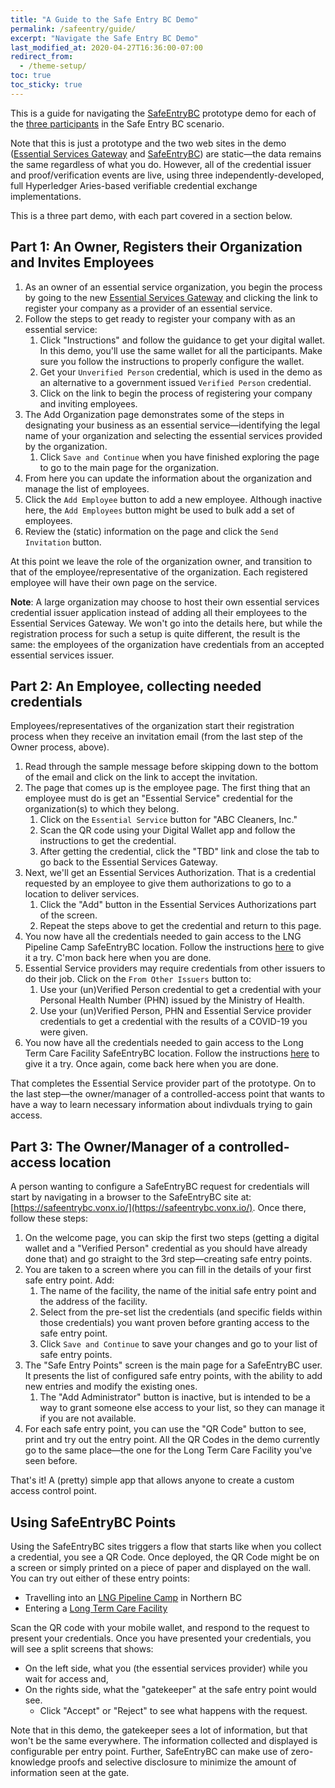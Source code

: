 ```yaml
---
title: "A Guide to the Safe Entry BC Demo"
permalink: /safeentry/guide/
excerpt: "Navigate the Safe Entry BC Demo"
last_modified_at: 2020-04-27T16:36:00-07:00
redirect_from:
  - /theme-setup/
toc: true
toc_sticky: true
---
```


This is a guide for navigating the [SafeEntryBC](/safeentry/) prototype demo for each of the [three participants](/safeentry/participants) in the Safe Entry BC scenario. 

Note that this is just a prototype and the two web sites in the demo ([Essential Services Gateway](https://esg.vonx.io) and [SafeEntryBC](https://safeentrybc.vonx.io)) are static&mdash;the data remains the same regardless of what you do. However, all of the credential issuer and proof/verification events are live, using three independently-developed, full Hyperledger Aries-based verifiable credential exchange implementations.

This is a three part demo, with each part covered in a section below.

## Part 1: An Owner, Registers their Organization and Invites Employees

1. As an owner of an essential service organization, you begin the process by going to the new [Essential Services Gateway](https://esg.vonx.io) and clicking the link to register your company as a provider of an essential service.
2. Follow the steps to get ready to register your company with as an essential service:
    1. Click "Instructions" and follow the guidance to get your digital wallet. In this demo, you'll use the same wallet for all the participants. Make sure you follow the instructions to properly configure the wallet.
    2. Get your `Unverified Person` credential, which is used in the demo as an alternative to a government issued `Verified Person` credential.
    3. Click on the link to begin the process of registering your company and inviting employees.
2. The Add Organization page demonstrates some of the steps in designating your business as an essential service&mdash;identifying the legal name of your organization and selecting the essential services provided by the organization.
    1. Click `Save and Continue` when you have finished exploring the page to go to the main page for the organization. 
4. From here you can update the information about the organization and manage the list of employees.
5. Click the `Add Employee` button to add a new employee. Although inactive here, the `Add Employees` button might be used to bulk add a set of employees.
6. Review the (static) information on the page and click the `Send Invitation` button.

At this point we leave the role of the organization owner, and transition to that of the employee/representative of the organization. Each registered employee will have their own page on the service.

**Note**: A large organization may choose to host their own essential services credential issuer application instead of adding all their employees to the Essential Services Gateway. We won't go into the details here, but while the registration process for such a setup is quite different, the result is the same: the employees of the organization have credentials from an accepted essential services issuer.

## Part 2: An Employee, collecting needed credentials

Employees/representatives of the organization start their registration process when they receive an invitation email (from the last step of the Owner process, above).

1. Read through the sample message before skipping down to the bottom of the email and click on the link to accept the invitation.
2. The page that comes up is the employee page. The first thing that an employee must do is get an "Essential Service" credential for the organization(s) to which they belong.
    1. Click on the `Essential Service` button for "ABC Cleaners, Inc."
    2. Scan the QR code using your Digital Wallet app and follow the instructions to get the credential.
    3. After getting the credential, click the "TBD" link and close the tab to go back to the Essential Services Gateway.
4. Next, we'll get an Essential Services Authorization. That is a credential requested by an employee to give them authorizations to go to a location to deliver services.
    1. Click the "Add" button in the Essential Services Authorizations part of the screen.
    2. Repeat the steps above to get the credential and return to this page.
5. You now have all the credentials needed to gain access to the LNG Pipeline Camp SafeEntryBC location. Follow the instructions [here](#using-safeentrybc-points) to give it a try. C'mon back here when you are done.
6. Essential Service providers may require credentials from other issuers to do their job. Click on the `From Other Issuers` button to:
    1. Use your (un)Verified Person credential to get a credential with your Personal Health Number (PHN) issued by the Ministry of Health.
    2. Use your (un)Verified Person, PHN and Essential Service provider credentials to get a credential with the results of a COVID-19 you were given.
7. You now have all the credentials needed to gain access to the Long Term Care Facility SafeEntryBC location. Follow the instructions [here](#using-safeentrybc-points) to give it a try. Once again, come back here when you are done.

That completes the Essential Service provider part of the prototype. On to the last step&mdash;the owner/manager of a controlled-access point that wants to have a way to learn necessary information about indivduals trying to gain access.

## Part 3: The Owner/Manager of a controlled-access location

A person wanting to configure a SafeEntryBC request for credentials will start by navigating in a browser to the SafeEntryBC site at: [https://safeentrybc.vonx.io/](https://safeentrybc.vonx.io/). Once there, follow these steps:

1. On the welcome page, you can skip the first two steps (getting a digital wallet and a "Verified Person" credential as you should have already done that) and go straight to the 3rd step&mdash;creating safe entry points.
2. You are taken to a screen where you can fill in the details of your first safe entry point. Add:
    1. The name of the facility, the name of the initial safe entry point and the address of the facility.
    2. Select from the pre-set list the credentials (and specific fields within those credentials) you want proven before granting access to the safe entry point.
    3. Click `Save and Continue` to save your changes and go to your list of safe entry points.
3. The "Safe Entry Points" screen is the main page for a SafeEntryBC user. It presents the list of configured safe entry points, with the ability to add new entries and modify the existing ones.
    1. The "Add Administrator" button is inactive, but is intended to be a way to grant someone else access to your list, so they can manage it if you are not available.
4. For each safe entry point, you can use the "QR Code" button to see, print and try out the entry point. All the QR Codes in the demo currently go to the same place&mdash;the one for the Long Term Care Facility you've seen before.

That's it! A (pretty) simple app that allows anyone to create a custom access control point.

## Using SafeEntryBC Points

Using the SafeEntryBC sites triggers a flow that starts like when you collect a credential, you see a QR Code. Once deployed, the QR Code might be on a screen or simply printed on a piece of paper and displayed on the wall. You can try out either of these entry points:

- Travelling into an [LNG Pipeline Camp](https://lngpipeline-camp.vonx.io/authorize) in Northern BC
- Entering a [Long Term Care Facility](https://long-term-care-facility.vonx.io/authorize)

Scan the QR code with your mobile wallet, and respond to the request to present your credentials. Once you have presented your credentials, you will see a split screens that shows:

- On the left side, what you (the essential services provider) while you wait for access and,
- On the rights side, what the "gatekeeper" at the safe entry point would see.
  - Click "Accept" or "Reject" to see what happens with the request.

Note that in this demo, the gatekeeper sees a lot of information, but that won't be the same everywhere. The information collected and displayed is configurable per entry point. Further, SafeEntryBC can make use of zero-knowledge proofs and selective disclosure to minimize the amount of information seen at the gate.
